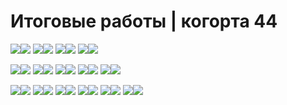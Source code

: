 # Итоговые работы | когорта 44

<img src='https://img.shields.io/badge/1-262626?style=for-the-badge'><img src='https://img.shields.io/badge/backend_test_homework-33b471?style=for-the-badge'>
<img src='https://img.shields.io/badge/2-262626?style=for-the-badge'><img src='https://img.shields.io/badge/hw_python_oop-33b471?style=for-the-badge'>
<img src='https://img.shields.io/badge/3-262626?style=for-the-badge'><img src='https://img.shields.io/badge/yatube_project-33b471?style=for-the-badge'>
<img src='https://img.shields.io/badge/4-262626?style=for-the-badge'><img src='https://img.shields.io/badge/hw02_community-33b471?style=for-the-badge'>

<img src='https://img.shields.io/badge/5-262626?style=for-the-badge'><img src='https://img.shields.io/badge/hw03_forms-33b471?style=for-the-badge'>
<img src='https://img.shields.io/badge/6-262626?style=for-the-badge'><img src='https://img.shields.io/badge/hw04_tests-33b471?style=for-the-badge'>
<img src='https://img.shields.io/badge/7-262626?style=for-the-badge'><img src='https://img.shields.io/badge/api_yatube-33b471?style=for-the-badge'>
<img src='https://img.shields.io/badge/8-262626?style=for-the-badge'><img src='https://img.shields.io/badge/api_final_yatube-33b471?style=for-the-badge'>
<img src='https://img.shields.io/badge/9-262626?style=for-the-badge'><img src='https://img.shields.io/badge/api_yamdb-33b471?style=for-the-badge'>

<img src='https://img.shields.io/badge/10-262626?style=for-the-badge'><img src='https://img.shields.io/badge/hw05_final-33b471?style=for-the-badge'>
<img src='https://img.shields.io/badge/11-262626?style=for-the-badge'><img src='https://img.shields.io/badge/homework_bot-33b471?style=for-the-badge'>
<img src='https://img.shields.io/badge/12-262626?style=for-the-badge'><img src='https://img.shields.io/badge/infra_sp2-33b471?style=for-the-badge'>
<img src='https://img.shields.io/badge/13-262626?style=for-the-badge'><img src='https://img.shields.io/badge/infra_actions-33b471?style=for-the-badge'>
<img src='https://img.shields.io/badge/14-262626?style=for-the-badge'><img src='https://img.shields.io/badge/yamdb_final-33b471?style=for-the-badge'>
<img src='https://img.shields.io/badge/15-262626?style=for-the-badge'><img src='https://img.shields.io/badge/foodgram_project_react-33b471?style=for-the-badge'>
